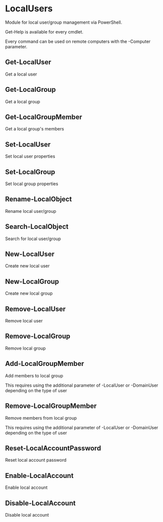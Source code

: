 # LocalUsers

Module for local user/group management via PowerShell.

Get-Help is available for every cmdlet.

Every command can be used on remote computers with the -Computer parameter.

## Get-LocalUser
Get a local user
## Get-LocalGroup
Get a local group
## Get-LocalGroupMember
Get a local group's members
## Set-LocalUser
Set local user properties
## Set-LocalGroup
Set local group properties
## Rename-LocalObject
Rename local user/group
## Search-LocalObject
Search for local user/group
## New-LocalUser
Create new local user
## New-LocalGroup
Create new local group
## Remove-LocalUser
Remove local user
## Remove-LocalGroup
Remove local group
## Add-LocalGroupMember
Add members to local group

This requires using the additional parameter of -LocalUser or -DomainUser depending on the type of user
## Remove-LocalGroupMember
Remove members from local group

This requires using the additional parameter of -LocalUser or -DomainUser depending on the type of user
## Reset-LocalAccountPassword
Reset local account password
## Enable-LocalAccount
Enable local account
## Disable-LocalAccount
Disable local account

